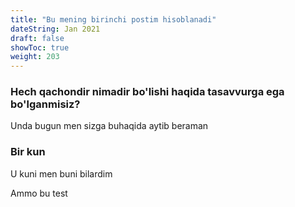 ```yaml
---
title: "Bu mening birinchi postim hisoblanadi"
dateString: Jan 2021 
draft: false
showToc: true
weight: 203
--- 
```



### Hech qachondir nimadir bo'lishi haqida tasavvurga ega bo'lganmisiz?
Unda bugun men sizga buhaqida aytib beraman

### Bir kun

U kuni men buni bilardim

Ammo bu test
